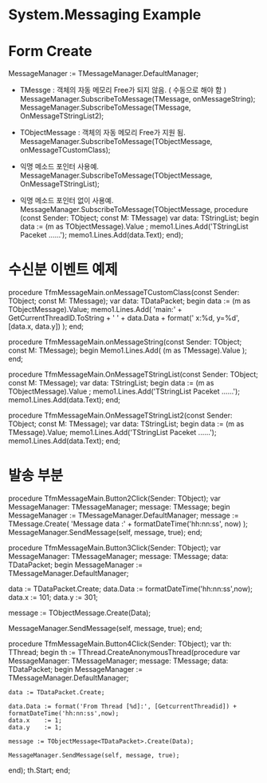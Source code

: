 # System.Messaging Example

# Form Create
  MessageManager := TMessageManager.DefaultManager;
  
  * TMessge<T> : 객체의 자동 메모리 Free가 되지 않음. ( 수동으로 해야 함 )
  MessageManager.SubscribeToMessage(TMessage<String>, onMessageString);
  MessageManager.SubscribeToMessage(TMessage<TStringList>, OnMessageTStringList2);
  * TObjectMessage<T> : 객체의 자동 메모리 Free가 지원 됨.
  MessageManager.SubscribeToMessage(TObjectMessage<TDataPacket>, onMessageTCustomClass);

  * 익명 메소드 포인터 사용예.
  MessageManager.SubscribeToMessage(TObjectMessage<TStringList>, OnMessageTStringList);

  * 익명 메소드 포인터 없이 사용예.
  MessageManager.SubscribeToMessage(TObjectMessage<TStringList>,
    procedure (const Sender: TObject; const M: TMessage)
    var
      data: TStringList;
    begin
      data := (m as TObjectMessage<TStringList>).Value ;
      memo1.Lines.Add('TStringList Paceket ......');
      memo1.Lines.Add(data.Text);
    end);

# 수신분 이벤트 예제
procedure TfmMessageMain.onMessageTCustomClass(const Sender: TObject; const M: TMessage);
var
  data: TDataPacket;
begin
  data := (m as TObjectMessage<TDataPacket>).Value;
  memo1.Lines.Add( 'main:' + GetCurrentThreadID.ToString + ' ' + data.Data + format(' x:%d, y=%d',[data.x, data.y]) );
end;

procedure TfmMessageMain.onMessageString(const Sender: TObject; const M: TMessage);
begin
  Memo1.Lines.Add( (m as TMessage<String>).Value  );
end;

procedure TfmMessageMain.OnMessageTStringList(const Sender: TObject; const M: TMessage);
var
  data: TStringList;
begin
  data := (m as TObjectMessage<TStringList>).Value ;
  memo1.Lines.Add('TStringList Paceket ......');
  memo1.Lines.Add(data.Text);
end;

procedure TfmMessageMain.OnMessageTStringList2(const Sender: TObject;
  const M: TMessage);
var
  data: TStringList;
begin
  data := (m as TMessage<TStringList>).Value;
  memo1.Lines.Add('TStringList Paceket ......');
  memo1.Lines.Add(data.Text);
end;

# 발송 부분
procedure TfmMessageMain.Button2Click(Sender: TObject);
var
  MessageManager: TMessageManager;
  message: TMessage;
begin
  MessageManager := TMessageManager.DefaultManager;
  message := TMessage<String>.Create( 'Message data :' + formatDateTime('hh:nn:ss', now) );
  MessageManager.SendMessage(self, message, true);
end;

procedure TfmMessageMain.Button3Click(Sender: TObject);
var
  MessageManager: TMessageManager;
  message: TMessage;
  data: TDataPacket;
begin
  MessageManager := TMessageManager.DefaultManager;

  data := TDataPacket.Create;
  data.Data := formatDateTime('hh:nn:ss',now);
  data.x    := 101;
  data.y    := 301;

  message := TObjectMessage<TDataPacket>.Create(Data);

  MessageManager.SendMessage(self, message, true);
end;

procedure TfmMessageMain.Button4Click(Sender: TObject);
var
  th: TThread;
begin
  th := TThread.CreateAnonymousThread(procedure
  var
    MessageManager: TMessageManager;
    message: TMessage;
    data: TDataPacket;
  begin
    MessageManager := TMessageManager.DefaultManager;

    data := TDataPacket.Create;

    data.Data := format('From Thread [%d]:', [GetcurrentThreadid]) + formatDateTime('hh:nn:ss',now);
    data.x    := 1;
    data.y    := 1;

    message := TObjectMessage<TDataPacket>.Create(Data);

    MessageManager.SendMessage(self, message, true);

  end);
  th.Start;
end;
